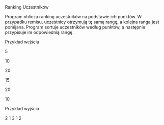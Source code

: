 Ranking Uczestników

Program oblicza ranking uczestników na podstawie ich punktów. W przypadku remisu, uczestnicy otrzymują tę samą rangę, a kolejna ranga jest pomijana. Program sortuje uczestników według punktów, a następnie przypisuje im odpowiednią rangę.

Przykład wejścia

5

10

20

15

20

10

Przykład wyjścia

2 1 3 1 2

